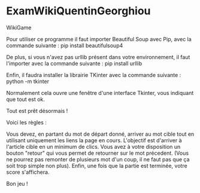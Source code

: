 # ExamWikiQuentinGeorghiou
WikiGame

Pour utiliser ce programme il faut importer Beautiful Soup avec Pip, avec la commande suivante :
pip install beautifulsoup4

De plus, si vous n'avez pas urllib présent dans votre environnement, il faut l'importer avec la commande suivante : 
pip install urllib

Enfin, il faudra installer la librairie TKinter avec la commande suivante : 
python -m tkinter

Normalement cela ouvre une fenêtre d'une interface Tkinter, vous indiquant que tout est ok.

Tout est prêt désormais ! 

Voici les règles : 

Vous devez, en partant du mot de départ donné, arriver au mot cible tout en utilisant uniquement les liens la page en cours.
L'objectif est d'arriver à l'article cible en un minimum de clics. 
Vous avez à votre disposition un bouton "retour" qui vous permet de retourner sur le mot précedent. 
(Vous ne pourrez pas remonter de plusieurs mot d'un coup, il ne faut pas que ça soit trop simple non plus).
Enfin, une fois que la partie est terminée, votre score s'affichera.

Bon jeu !
    

